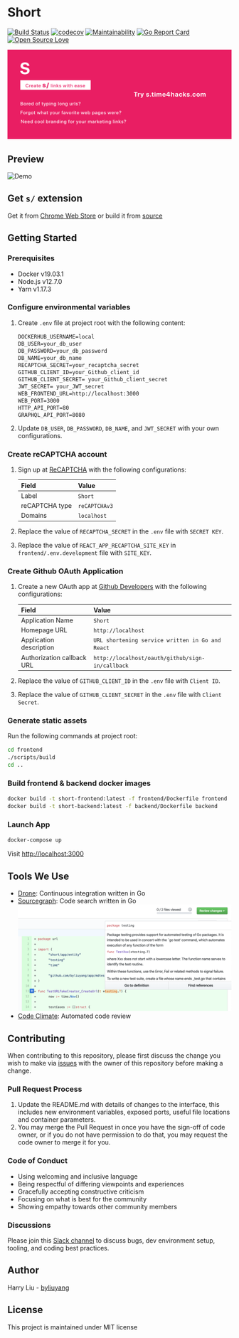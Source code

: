 # Short

[![Build Status](https://ci.time4hacks.com/api/badges/byliuyang/short/status.svg)](https://ci.time4hacks.com/byliuyang/short)
[![codecov](https://codecov.io/gh/byliuyang/short/branch/master/graph/badge.svg)](https://codecov.io/gh/byliuyang/short)
[![Maintainability](https://api.codeclimate.com/v1/badges/408644627586328ddd6c/maintainability)](https://codeclimate.com/github/byliuyang/short/maintainability)
[![Go Report Card](https://goreportcard.com/badge/github.com/byliuyang/short)](https://goreportcard.com/report/github.com/byliuyang/short)
[![Open Source Love](https://badges.frapsoft.com/os/mit/mit.svg?v=102)](https://github.com/byliuyang/short)

![Demo](promo/marquee.png)

## Preview

![Demo](doc/demo.gif)

## Get `s/` extension

Get it from [Chrome Web Store](https://s.time4hacks.com/r/ext) or build it from
[source](https://github.com/byliuyang/short-ext)

## Getting Started

### Prerequisites

- Docker v19.03.1
- Node.js v12.7.0
- Yarn v1.17.3

### Configure environmental variables

1. Create `.env` file at project root with the following content:

   ```env
   DOCKERHUB_USERNAME=local
   DB_USER=your_db_user
   DB_PASSWORD=your_db_password
   DB_NAME=your_db_name
   RECAPTCHA_SECRET=your_recaptcha_secret
   GITHUB_CLIENT_ID=your_Github_client_id
   GITHUB_CLIENT_SECRET= your_Github_client_secret
   JWT_SECRET= your_JWT_secret
   WEB_FRONTEND_URL=http://localhost:3000
   WEB_PORT=3000
   HTTP_API_PORT=80
   GRAPHQL_API_PORT=8080
   ```
   
1. Update `DB_USER`, `DB_PASSWORD`, `DB_NAME`, and `JWT_SECRET` with your own
   configurations.

### Create reCAPTCHA account

1. Sign up at [ReCAPTCHA](http://www.google.com/recaptcha/admin) with the
   following configurations:

   | Field          | Value         |
   |--------------- | --------------|
   | Label          | `Short`       |
   | reCAPTCHA type | `reCAPTCHAv3` |
   | Domains        | `localhost`   |

1. Replace the value of `RECAPTCHA_SECRET` in the `.env` file with `SECRET KEY`.
1. Replace the value of `REACT_APP_RECAPTCHA_SITE_KEY` in
   `frontend/.env.development` file with `SITE_KEY`.

### Create Github OAuth Application

1. Create a new OAuth app at
   [Github Developers](https://github.com/settings/developers) with the following
   configurations:
   
   | Field                      | Value                                            |
   |--------------------------- | -------------------------------------------------|
   | Application Name           | `Short`                                          |
   | Homepage URL               | `http://localhost`                               |
   | Application description    | `URL shortening service written in Go and React` |
   | Authorization callback URL | `http://localhost/oauth/github/sign-in/callback` |

1. Replace the value of `GITHUB_CLIENT_ID` in the `.env` file with `Client ID`.
1. Replace the value of `GITHUB_CLIENT_SECRET` in the `.env` file with `Client Secret`.

### Generate static assets

Run the following commands at project root:

```bash
cd frontend
./scripts/build
cd ..
```

### Build frontend & backend docker images

```bash
docker build -t short-frontend:latest -f frontend/Dockerfile frontend
docker build -t short-backend:latest -f backend/Dockerfile backend
```

### Launch App

```bash
docker-compose up
```

Visit [http://localhost:3000](http://localhost:3000)

## Tools We Use

- [Drone](https://ci.time4hacks.com/byliuyang/short/):
  Continuous integration written in Go
- [Sourcegraph](https://cs.time4hacks.com/github.com/byliuyang/short):
  Code search written in Go
  ![Tooltip during code review](doc/sourcegraph/reference.png)
- [Code Climate](https://codeclimate.com/github/byliuyang/short):
  Automated code review

## Contributing

When contributing to this repository, please first discuss the change you wish to make via [issues](https://github.com/byliuyang/short/issues) with the owner of this repository before making a change.

### Pull Request Process

1. Update the README.md with details of changes to the interface, this includes
   new environment variables, exposed ports, useful file locations and container
   parameters.
1. You may merge the Pull Request in once you have the sign-off of code owner,
   or if you do not have permission to do that, you may request the code owner
   to merge it for you.

### Code of Conduct

- Using welcoming and inclusive language
- Being respectful of differing viewpoints and experiences
- Gracefully accepting constructive criticism
- Focusing on what is best for the community
- Showing empathy towards other community members

### Discussions

Please join this [Slack channel](https://s.time4hacks.com/r/short-slack) to
discuss bugs, dev environment setup, tooling, and coding best practices.

## Author

Harry Liu - [byliuyang](https://github.com/byliuyang)

## License

This project is maintained under MIT license